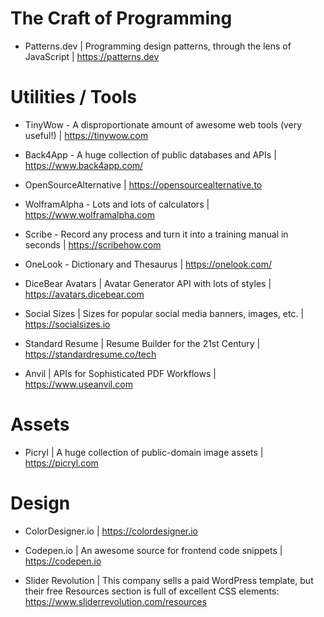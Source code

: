 # The Craft of Programming

- Patterns.dev | Programming design patterns, through the lens of JavaScript | https://patterns.dev

# Utilities / Tools
- TinyWow - A disproportionate amount of awesome web tools (very useful!) | https://tinywow.com

- Back4App - A huge collection of public databases and APIs | https://www.back4app.com/

- OpenSourceAlternative | https://opensourcealternative.to

- WolframAlpha - Lots and lots of calculators | https://www.wolframalpha.com

- Scribe - Record any process and turn it into a training manual in seconds | https://scribehow.com

- OneLook - Dictionary and Thesaurus | https://onelook.com/

- DiceBear Avatars | Avatar Generator API with lots of styles | https://avatars.dicebear.com

- Social Sizes | Sizes for popular social media banners, images, etc. | https://socialsizes.io

- Standard Resume | Resume Builder for the 21st Century | https://standardresume.co/tech

- Anvil | APIs for Sophisticated PDF Workflows | https://www.useanvil.com

# Assets

- Picryl | A huge collection of public-domain image assets | https://picryl.com

# Design

- ColorDesigner.io | https://colordesigner.io

- Codepen.io | An awesome source for frontend code snippets | https://codepen.io

- Slider Revolution | This company sells a paid WordPress template, but their free Resources section is full of excellent CSS elements: https://www.sliderrevolution.com/resources
